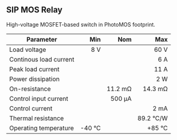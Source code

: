 SIP MOS Relay
-------------

High-voltage MOSFET-based switch in PhotoMOS footprint.

| Parameter              |     Min |     Nom |       Max |
|------------------------|--------:|--------:|----------:|
| Load voltage           |     8 V |         |      60 V |
| Continous load current |         |         |       6 A |
| Peak load current      |         |         |      11 A |
| Power dissipation      |         |         |       2 W |
| On-resistance          |         | 11.2 mΩ |   14.3 mΩ |
| Control input current  |         |  500 µA |           |
| Control current        |         |         |      2 mA |
| Thermal resistance     |         |         | 89.2 °C/W |
| Operating temperature  |  -40 °C |         |    +85 °C |
